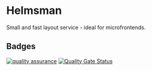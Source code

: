 # Helmsman
Small and fast layout service - ideal for microfrontends.

## Badges
[![quality assurance](https://github.com/fourhundredfour/helmsman/actions/workflows/qa.yml/badge.svg?branch=main)](https://github.com/fourhundredfour/helmsman/actions/workflows/qa.yml)
[![Quality Gate Status](https://sonarcloud.io/api/project_badges/measure?project=fourhundredfour_helmsman&metric=alert_status)](https://sonarcloud.io/dashboard?id=fourhundredfour_helmsman)

